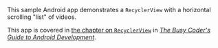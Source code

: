 This sample Android app demonstrates
a `RecyclerView` with a horizontal scrolling "list" of videos.

This app is covered in 
[the chapter on `RecyclerView`](https://commonsware.com/Android/previews/recyclerview)
in [*The Busy Coder's Guide to Android Development*](https://commonsware.com/Android/).

